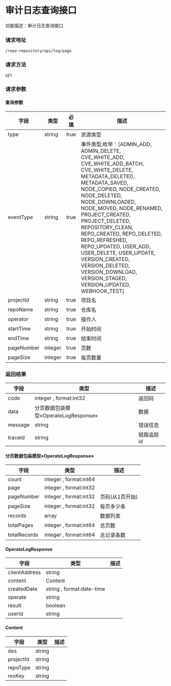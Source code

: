 # 审计日志查询接口
功能描述：审计日志查询接口

### 请求地址
```
/repo-repository/api/log/page
```

### 请求方法
`GET`
### 请求参数

#### 查询参数

| 字段 | 类型 | 必填 | 描述 |
| -------- | -------- | -------- | -------- |
| type     | string   | true       | 资源类型 |
| eventType     | string   | true       | 事件类型;枚举：[ADMIN_ADD, ADMIN_DELETE, CVE_WHITE_ADD, CVE_WHITE_ADD_BATCH, CVE_WHITE_DELETE, METADATA_DELETED, METADATA_SAVED, NODE_COPIED, NODE_CREATED, NODE_DELETED, NODE_DOWNLOADED, NODE_MOVED, NODE_RENAMED, PROJECT_CREATED, PROJECT_DELETED, REPOSITORY_CLEAN, REPO_CREATED, REPO_DELETED, REPO_REFRESHED, REPO_UPDATED, USER_ADD, USER_DELETE, USER_UPDATE, VERSION_CREATED, VERSION_DELETED, VERSION_DOWNLOAD, VERSION_STAGED, VERSION_UPDATED, WEBHOOK_TEST] |
| projectId     | string   | true       | 项目名 |
| repoName     | string   | true       | 仓库名 |
| operator     | string   | true       | 操作人 |
| startTime     | string   | true       | 开始时间 |
| endTime     | string   | true       | 结束时间 |
| pageNumber     | integer   | true       | 页数 |
| pageSize     | integer   | true       | 每页数量 |



### 返回结果
| 字段 | 类型 | 描述 |
| -------- | -------- | -------- |
| code     | integer , format:int32  | 返回码 |
| data     | 分页数据包装模型«OperateLogResponse»   | 数据 |
| message     | string   | 错误信息 |
| traceId     | string   | 链路追踪id |
#### 分页数据包装模型«OperateLogResponse»
| 字段 | 类型 | 描述 |
| -------- | -------- | -------- |
| count     | integer , format:int64  |  |
| page     | integer , format:int32  |  |
| pageNumber     | integer , format:int32  | 页码(从1页开始) |
| pageSize     | integer , format:int32  | 每页多少条 |
| records     | array<OperateLogResponse>   | 数据列表 |
| totalPages     | integer , format:int64  | 总页数 |
| totalRecords     | integer , format:int64  | 总记录条数 |
#### OperateLogResponse
| 字段 | 类型 | 描述 |
| -------- | -------- | -------- |
| clientAddress     | string   |  |
| content     | Content   |  |
| createdDate     | string , format:date-time  |  |
| operate     | string   |  |
| result     | boolean   |  |
| userId     | string   |  |
#### Content
| 字段 | 类型 | 描述 |
| -------- | -------- | -------- |
| des     | string   |  |
| projectId     | string   |  |
| repoType     | string   |  |
| resKey     | string   |  |

